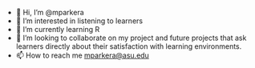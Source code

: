 - 👋 Hi, I’m @mparkera
- 👀 I’m interested in listening to learners
- 🌱 I’m currently learning R
- 💞️ I’m looking to collaborate on my project and future projects that ask learners directly about their satisfaction with learning environments.
- 📫 How to reach me mparkera@asu.edu

<!---
mparkera/mparkera is a ✨ special ✨ repository because its `README.md` (this file) appears on your GitHub profile.
You can click the Preview link to take a look at your changes.
--->

